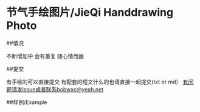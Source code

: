 # 节气手绘图片/JieQi Handdrawing Photo

##情况

不断增加中
会有重复
随心情而画

##提交

有手绘的可以直接提交
有配套的短文什么的也请直接一起提交(txt or md）
有问题请发issue或者联系bobwxc@yeah.net

##样例/Example


